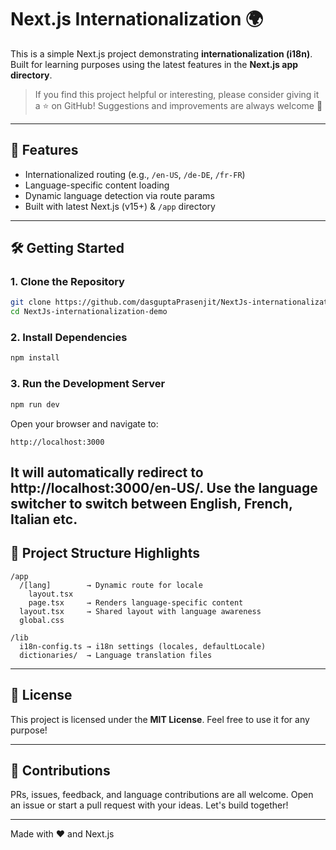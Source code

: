 # Next.js Internationalization 🌍

This is a simple Next.js project demonstrating **internationalization (i18n)**. Built for learning purposes using the latest features in the **Next.js app directory**.

> If you find this project helpful or interesting, please consider giving it a ⭐ on GitHub! Suggestions and improvements are always welcome 🙌

---

## 🚀 Features

- Internationalized routing (e.g., `/en-US`, `/de-DE`, `/fr-FR`)
- Language-specific content loading
- Dynamic language detection via route params
- Built with latest Next.js (v15+) & `/app` directory

---

## 🛠️ Getting Started

### 1. Clone the Repository
```bash
git clone https://github.com/dasguptaPrasenjit/NextJs-internationalization-demo.git
cd NextJs-internationalization-demo
```

### 2. Install Dependencies
```bash
npm install
```

### 3. Run the Development Server
```bash
npm run dev
```

Open your browser and navigate to:
```
http://localhost:3000
```
It will automatically redirect to http://localhost:3000/en-US/. Use the language switcher to switch between English, 
French, Italian etc. 
---

## 📁 Project Structure Highlights

```
/app
  /[lang]        → Dynamic route for locale
    layout.tsx
    page.tsx     → Renders language-specific content
  layout.tsx     → Shared layout with language awareness
  global.css

/lib
  i18n-config.ts → i18n settings (locales, defaultLocale)
  dictionaries/  → Language translation files
```

---

## 📜 License

This project is licensed under the **MIT License**. Feel free to use it for any purpose!

---

## 🤝 Contributions

PRs, issues, feedback, and language contributions are all welcome. Open an issue or start a pull request with your ideas. Let's build together!

---

Made with ❤️ and Next.js

